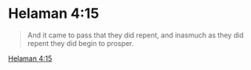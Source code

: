 # Helaman 4:15

> And it came to pass that they did repent, and inasmuch as they did repent they did begin to prosper.

[Helaman 4:15](https://www.churchofjesuschrist.org/study/scriptures/bofm/hel/4?lang=eng&id=p15#p15)


